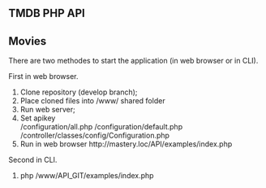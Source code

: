 ## TMDB PHP API ##

## Movies ##

There are two methodes to start the application (in web browser or in CLI).

First in web browser.
<ol>
<li>Clone repository (develop branch);</li>
<li>Place cloned files into /www/ shared folder</li>
<li>Run web server;</li>
<li> Set apikey </li>
/configuration/all.php
/configuration/default.php
/controller/classes/config/Configuration.php
<li>Run in web browser http://mastery.loc/API/examples/index.php</li>
</ol>

Second in CLI.
<ol>
<li>php /www/API_GIT/examples/index.php</li>
</ol>